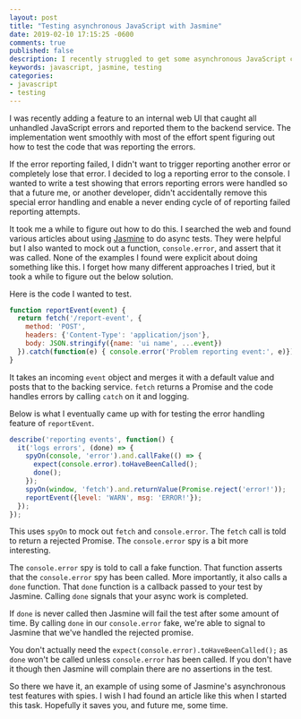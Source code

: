 ```yaml
---
layout: post
title: "Testing asynchronous JavaScript with Jasmine"
date: 2019-02-10 17:15:25 -0600
comments: true
published: false
description: I recently struggled to get some asynchronous JavaScript code under test. Here is my solution.
keywords: javascript, jasmine, testing
categories: 
- javascript
- testing
---
```


I was recently adding a feature to an internal web UI that caught all unhandled JavaScript errors and reported them to the backend service. The implementation went smoothly with most of the effort spent figuring out how to test the code that was reporting the errors.

If the error reporting failed, I didn't want to trigger reporting another error or completely lose that error. I decided to log a reporting error to the console. I wanted to write a test showing that errors reporting errors were handled so that a future me, or another developer, didn't accidentally remove this special error handling and enable a never ending cycle of of reporting failed reporting attempts.

It took me a while to figure out how to do this. I searched the web and found various articles about using [Jasmine](https://jasmine.github.io/) to do async tests. They were helpful but I also wanted to mock out a function, `console.error`, and assert that it was called. None of the examples I found were explicit about doing something like this. I forget how many different approaches I tried, but it took a while to figure out the below solution.

Here is the code I wanted to test.

```javascript
function reportEvent(event) {
  return fetch('/report-event', {
    method: 'POST',
    headers: {'Content-Type': 'application/json'},
    body: JSON.stringify({name: 'ui name', ...event})
  }).catch(function(e) { console.error('Problem reporting event:', e)});
}
```

It takes an incoming `event` object and merges it with a default value and posts that to the backing service. `fetch` returns a Promise and the code handles errors by calling `catch` on it and logging.

Below is what I eventually came up with for testing the error handling feature of `reportEvent`.

```javascript
describe('reporting events', function() {
  it('logs errors', (done) => {
    spyOn(console, 'error').and.callFake(() => {
      expect(console.error).toHaveBeenCalled();
      done();
    });
    spyOn(window, 'fetch').and.returnValue(Promise.reject('error!'));
    reportEvent({level: 'WARN', msg: 'ERROR!'});
  });
});
```

This uses `spyOn` to mock out `fetch` and `console.error`. The `fetch` call is told to return a rejected Promise. The `console.error` spy is a bit more interesting.

The `console.error` spy is told to call a fake function. That function asserts that the `console.error` spy has been called. More importantly, it also calls a `done` function. That `done` function is a callback passed to your test by Jasmine. Calling `done` signals that your async work is completed.

If `done` is never called then Jasmine will fail the test after some amount of time. By calling `done` in our `console.error` fake, we're able to signal to Jasmine that we've handled the rejected promise.

You don't actually need the `expect(console.error).toHaveBeenCalled();` as `done` won't be called unless `console.error` has been called. If you don't have it though then Jasmine will complain there are no assertions in the test.

So there we have it, an example of using some of Jasmine's asynchronous test features with spies. I wish I had found an article like this when I started this task. Hopefully it saves you, and future me, some time.
